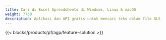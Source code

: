 ```yaml
---
title: Cari di Excel Spreadsheets di Windows, Linux & macOS
weight: 7730
description: Aplikasi dan API gratis untuk mencari teks dalam file XLS, XLSX dan ODS
---
```

{{< blocks/products/pf/agp/feature-solution >}} 

